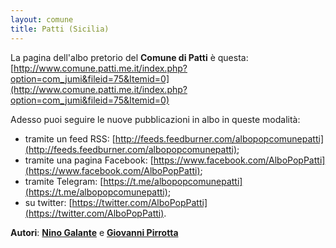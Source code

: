 ```yaml
---
layout: comune
title: Patti (Sicilia)
---
```


La pagina dell'albo pretorio del **Comune di Patti** è questa: [http://www.comune.patti.me.it/index.php?option=com_jumi&fileid=75&Itemid=0](http://www.comune.patti.me.it/index.php?option=com_jumi&fileid=75&Itemid=0)

Adesso puoi seguire le nuove pubblicazioni in albo in queste modalità:

- tramite un feed RSS: [http://feeds.feedburner.com/albopopcomunepatti](http://feeds.feedburner.com/albopopcomunepatti);
- tramite una pagina Facebook: [https://www.facebook.com/AlboPopPatti](https://www.facebook.com/AlboPopPatti);
- tramite Telegram: [https://t.me/albopopcomunepatti](https://t.me/albopopcomunepatti);
- su twitter: [https://twitter.com/AlboPopPatti](https://twitter.com/AlboPopPatti).


**Autori**: [**Nino Galante**](https://twitter.com/picomiles) e [**Giovanni Pirrotta**](https://twitter.com/gpirrotta)
